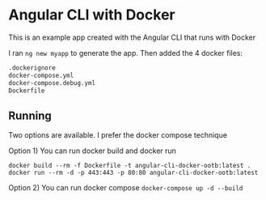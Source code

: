 # Angular CLI with Docker

This is an example app created with the Angular CLI that runs with Docker


I ran `ng new myapp` to generate the app. Then added the 4 docker files:

```bash
.dockerignore
docker-compose.yml
docker-compose.debug.yml
Dockerfile
```

## Running

Two options are available. I prefer the docker compose technique

Option 1) You can run docker build and docker run

  ```
  docker build --rm -f Dockerfile -t angular-cli-docker-ootb:latest .
  docker run --rm -d -p 443:443 -p 80:80 angular-cli-docker-ootb:latest
  ```

Option 2) You can run docker compose `docker-compose up -d --build`
